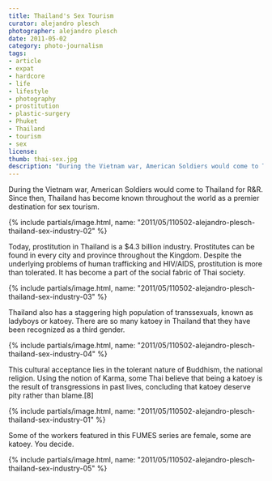 ```yaml
---
title: Thailand's Sex Tourism
curator: alejandro plesch
photographer: alejandro plesch
date: 2011-05-02
category: photo-journalism
tags:
- article
- expat
- hardcore
- life
- lifestyle
- photography
- prostitution
- plastic-surgery
- Phuket
- Thailand
- tourism
- sex
license:
thumb: thai-sex.jpg
description: "During the Vietnam war, American Soldiers would come to Thailand for R&amp;R.  Since then, Thailand has become known throughout the world as a premier destination for sex tourism."
---
```

During the Vietnam war, American Soldiers would come to Thailand for R&amp;R.  Since then, Thailand has become known throughout the world as a premier destination for sex tourism.  

{% include partials/image.html, name: "2011/05/110502-alejandro-plesch-thailand-sex-industry-02" %}

Today, prostitution in Thailand is a $4.3 billion industry.  Prostitutes can be found in every city and province throughout the Kingdom.  Despite the underlying problems of human trafficking and HIV/AIDS, prostitution is more than tolerated. It has become a part of the social fabric of Thai society.


{% include partials/image.html, name: "2011/05/110502-alejandro-plesch-thailand-sex-industry-03" %}

Thailand also has a staggering high population of transsexuals, known as ladyboys or katoey.  There are so many katoey in Thailand that they have  been recognized as a third gender.  


{% include partials/image.html, name: "2011/05/110502-alejandro-plesch-thailand-sex-industry-04" %}

This cultural acceptance lies in the tolerant nature of Buddhism, the national religion.  Using the notion of Karma, some Thai believe that being a katoey is the result of transgressions in past lives, concluding that katoey deserve pity rather than blame.[8]

{% include partials/image.html, name: "2011/05/110502-alejandro-plesch-thailand-sex-industry-01" %}

Some of the workers featured in this FUMES series are female, some are katoey. You decide.

{% include partials/image.html, name: "2011/05/110502-alejandro-plesch-thailand-sex-industry-05" %}
